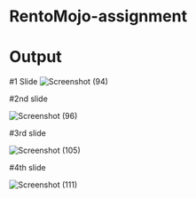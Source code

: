 # RentoMojo-assignment





# Output

#1 Slide
![Screenshot (94)](https://user-images.githubusercontent.com/87610812/179778150-a626aaec-f1dc-4dfb-869f-b8ab9f60d128.png)

#2nd slide

![Screenshot (96)](https://user-images.githubusercontent.com/87610812/179778179-dcf5b78c-f98c-4c83-acc6-b4c7e4d507ba.png)

#3rd slide

![Screenshot (105)](https://user-images.githubusercontent.com/87610812/179778197-a85bc8ea-13c6-4859-9222-c6e35601013a.png)

#4th slide

![Screenshot (111)](https://user-images.githubusercontent.com/87610812/179778211-163cd995-2464-4335-a680-44b39005dd73.png)
